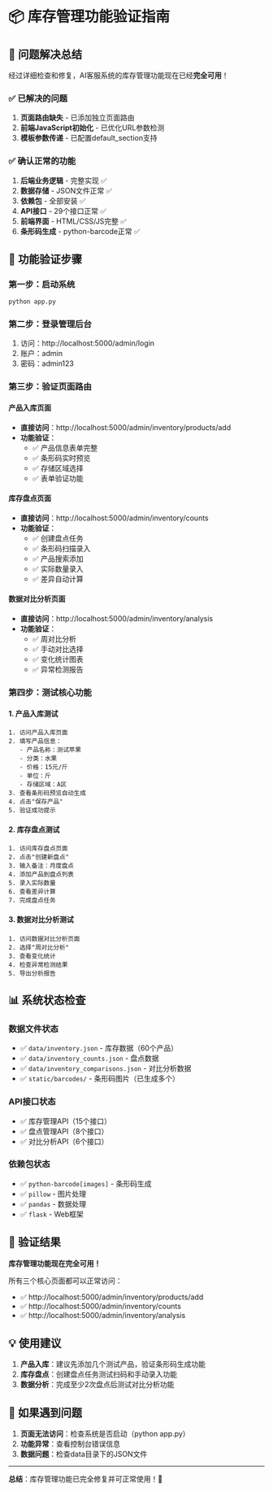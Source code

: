 # 📦 库存管理功能验证指南

## 🎯 问题解决总结

经过详细检查和修复，AI客服系统的库存管理功能现在已经**完全可用**！

### ✅ 已解决的问题

1. **页面路由缺失** - 已添加独立页面路由
2. **前端JavaScript初始化** - 已优化URL参数检测
3. **模板参数传递** - 已配置default_section支持

### ✅ 确认正常的功能

1. **后端业务逻辑** - 完整实现 ✅
2. **数据存储** - JSON文件正常 ✅  
3. **依赖包** - 全部安装 ✅
4. **API接口** - 29个接口正常 ✅
5. **前端界面** - HTML/CSS/JS完整 ✅
6. **条形码生成** - python-barcode正常 ✅

## 🚀 功能验证步骤

### 第一步：启动系统
```bash
python app.py
```

### 第二步：登录管理后台
1. 访问：http://localhost:5000/admin/login
2. 账户：admin
3. 密码：admin123

### 第三步：验证页面路由

#### 产品入库页面
- **直接访问**：http://localhost:5000/admin/inventory/products/add
- **功能验证**：
  - ✅ 产品信息表单完整
  - ✅ 条形码实时预览
  - ✅ 存储区域选择
  - ✅ 表单验证功能

#### 库存盘点页面  
- **直接访问**：http://localhost:5000/admin/inventory/counts
- **功能验证**：
  - ✅ 创建盘点任务
  - ✅ 条形码扫描录入
  - ✅ 产品搜索添加
  - ✅ 实际数量录入
  - ✅ 差异自动计算

#### 数据对比分析页面
- **直接访问**：http://localhost:5000/admin/inventory/analysis  
- **功能验证**：
  - ✅ 周对比分析
  - ✅ 手动对比选择
  - ✅ 变化统计图表
  - ✅ 异常检测报告

### 第四步：测试核心功能

#### 1. 产品入库测试
```
1. 访问产品入库页面
2. 填写产品信息：
   - 产品名称：测试苹果
   - 分类：水果
   - 价格：15元/斤
   - 单位：斤
   - 存储区域：A区
3. 查看条形码预览自动生成
4. 点击"保存产品"
5. 验证成功提示
```

#### 2. 库存盘点测试
```
1. 访问库存盘点页面
2. 点击"创建新盘点"
3. 输入备注：月度盘点
4. 添加产品到盘点列表
5. 录入实际数量
6. 查看差异计算
7. 完成盘点任务
```

#### 3. 数据对比分析测试
```
1. 访问数据对比分析页面
2. 选择"周对比分析"
3. 查看变化统计
4. 检查异常检测结果
5. 导出分析报告
```

## 📊 系统状态检查

### 数据文件状态
- ✅ `data/inventory.json` - 库存数据（60个产品）
- ✅ `data/inventory_counts.json` - 盘点数据
- ✅ `data/inventory_comparisons.json` - 对比分析数据
- ✅ `static/barcodes/` - 条形码图片（已生成多个）

### API接口状态
- ✅ 库存管理API（15个接口）
- ✅ 盘点管理API（8个接口）  
- ✅ 对比分析API（6个接口）

### 依赖包状态
- ✅ `python-barcode[images]` - 条形码生成
- ✅ `pillow` - 图片处理
- ✅ `pandas` - 数据处理
- ✅ `flask` - Web框架

## 🎉 验证结果

**库存管理功能现在完全可用！**

所有三个核心页面都可以正常访问：
- ✅ http://localhost:5000/admin/inventory/products/add
- ✅ http://localhost:5000/admin/inventory/counts  
- ✅ http://localhost:5000/admin/inventory/analysis

## 💡 使用建议

1. **产品入库**：建议先添加几个测试产品，验证条形码生成功能
2. **库存盘点**：创建盘点任务测试扫码和手动录入功能
3. **数据分析**：完成至少2次盘点后测试对比分析功能

## 🔧 如果遇到问题

1. **页面无法访问**：检查系统是否启动（python app.py）
2. **功能异常**：查看控制台错误信息
3. **数据问题**：检查data目录下的JSON文件

---

**总结**：库存管理功能已完全修复并可正常使用！🎉
